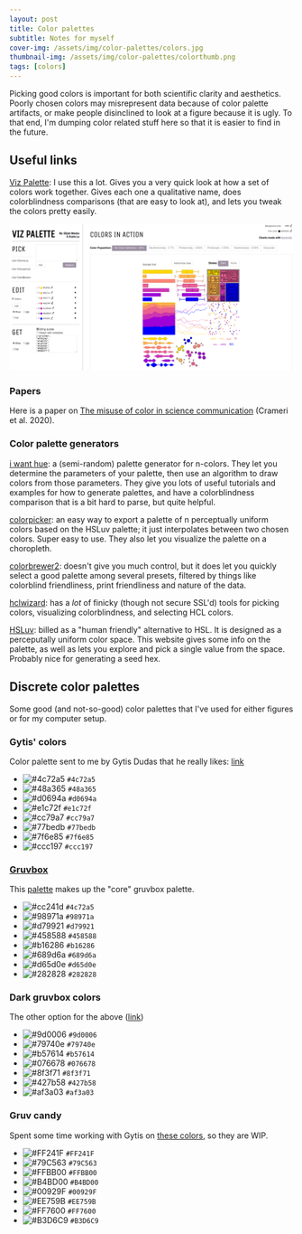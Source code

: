 ```yaml
---
layout: post
title: Color palettes
subtitle: Notes for myself
cover-img: /assets/img/color-palettes/colors.jpg
thumbnail-img: /assets/img/color-palettes/colorthumb.png
tags: [colors]
---
```


Picking good colors is important for both scientific clarity and aesthetics.
Poorly chosen colors may misrepresent data because of color palette artifacts, or make people disinclined to look at a figure because it is ugly.
To that end, I'm dumping color related stuff here so that it is easier to find in the future.

## Useful links

[Viz Palette](https://projects.susielu.com/viz-palette): I use this a lot. Gives you a very quick look at how a set of colors work together. Gives each one a qualitative name, does colorblindness comparisons (that are easy to look at), and lets you tweak the colors pretty easily.

![Viz Palette](/assets/img/color-palettes/viz-palette.png)

### Papers

Here is a paper on [The misuse of color in science communication](https://www.nature.com/articles/s41467-020-19160-7?source=techstories.org) (Crameri et al. 2020).

### Color palette generators

[i want hue](https://medialab.github.io/iwanthue/): a (semi-random) palette generator for n-colors. They let you determine the parameters of your palette, then use an algorithm to draw colors from those parameters. They give you lots of useful tutorials and examples for how to generate palettes, and have a colorblindness comparison that is a bit hard to parse, but quite helpful.

[colorpicker](https://tristen.ca/hcl-picker/#/clh/7/289/520156/EFB8CB): an easy way to export a palette of n perceptually uniform colors based on the HSLuv palette; it just interpolates between two chosen colors. Super easy to use. They also let you visualize the palette on a choropleth.

[colorbrewer2](https://colorbrewer2.org/#type=sequential&scheme=BuGn&n=3): doesn't give you much control, but it does let you quickly select a good palette among several presets, filtered by things like colorblind friendliness, print friendliness and nature of the data.

[hclwizard](https://hclwizard.org/): has a _lot_ of finicky (though not secure SSL'd) tools for picking colors, visualizing colorblindness, and selecting HCL colors.

[HSLuv](https://www.hsluv.org/): billed as a "human friendly" alternative to HSL. It is designed as a perceputally uniform color space. This website gives some info on the palette, as well as lets you explore and pick a single value from the space. Probably nice for generating a seed hex.

## Discrete color palettes

Some good (and not-so-good) color palettes that I've used for either figures or for my computer setup.

### Gytis' colors

Color palette sent to me by Gytis Dudas that he really likes:
[link](https://projects.susielu.com/viz-palette?colors=[%22#4c72a5%22,%22#48a365%22,%22#d0694a%22,%22#e1c72f%22,%22#cc79a7%22,%22#77bedb%22,%22#7f6e85%22,%22#ccc197%22]&backgroundColor=%22white%22&fontColor=%22black%22&mode=%22normal%22)

- ![#4c72a5](https://via.placeholder.com/15/4c72a5/4c72a5.png) `#4c72a5`
- ![#48a365](https://via.placeholder.com/15/48a365/48a365.png) `#48a365`
- ![#d0694a](https://via.placeholder.com/15/d0694a/d0694a.png) `#d0694a`
- ![#e1c72f](https://via.placeholder.com/15/e1c72f/e1c72f.png) `#e1c72f`
- ![#cc79a7](https://via.placeholder.com/15/cc79a7/cc79a7.png) `#cc79a7`
- ![#77bedb](https://via.placeholder.com/15/77bedb/77bedb.png) `#77bedb`
- ![#7f6e85](https://via.placeholder.com/15/7f6e85/7f6e85.png) `#7f6e85`
- ![#ccc197](https://via.placeholder.com/15/ccc197/ccc197.png) `#ccc197`

### [Gruvbox](https://github.com/morhetz/gruvbox)

This [palette](https://projects.susielu.com/viz-palette?colors=[%22#cc241d%22,%22#98971a%22,%22#d79921%22,%22#458588%22,%22#b16286%22,%22#689d6a%22,%22#d65d0e%22,%22#282828%22]&backgroundColor=%22#fbf1c7%22&fontColor=%22#3c3836%22&mode=%22normal%22) makes up the "core" gruvbox palette.

- ![#cc241d](https://via.placeholder.com/15/4c72a5/4c72a5.png) `#4c72a5`
- ![#98971a](https://via.placeholder.com/15/98971a/98971a.png) `#98971a`
- ![#d79921](https://via.placeholder.com/15/d79921/d79921.png) `#d79921`
- ![#458588](https://via.placeholder.com/15/458588/458588.png) `#458588`
- ![#b16286](https://via.placeholder.com/15/b16286/b16286.png) `#b16286`
- ![#689d6a](https://via.placeholder.com/15/689d6a/689d6a.png) `#689d6a`
- ![#d65d0e](https://via.placeholder.com/15/d65d0e/d65d0e.png) `#d65d0e`
- ![#282828](https://via.placeholder.com/15/282828/282828.png) `#282828`

### Dark gruvbox colors

The other option for the above ([link](https://projects.susielu.com/viz-palette?colors=[%22#9d0006%22,%22#79740e%22,%22#b57614%22,%22#076678%22,%22#8f3f71%22,%22#427b58%22,%22#af3a03%22]))

- ![#9d0006](https://via.placeholder.com/15/9d0006/9d0006.png) `#9d0006`
- ![#79740e](https://via.placeholder.com/15/79740e/79740e.png) `#79740e`
- ![#b57614](https://via.placeholder.com/15/b57614/b57614.png) `#b57614`
- ![#076678](https://via.placeholder.com/15/076678/076678.png) `#076678`
- ![#8f3f71](https://via.placeholder.com/15/8f3f71/8f3f71.png) `#8f3f71`
- ![#427b58](https://via.placeholder.com/15/427b58/427b58.png) `#427b58`
- ![#af3a03](https://via.placeholder.com/15/af3a03/af3a03.png) `#af3a03`

### Gruv candy

Spent some time working with Gytis on [these colors](https://projects.susielu.com/viz-palette?colors=[%22#ff241f%22,%22#79c563%22,%22#ffbb00%22,%22#b4bd00%22,%22#00929f%22,%22#ee759b%22,%22#ff7600%22,%22#b3d6c9%22]&backgroundColor=%22#ffffff%22&fontColor=%22#3c3836%22&mode=%22normal%22), so they are WIP.

- ![#FF241F](https://via.placeholder.com/15/FF241F/FF241F.png) `#FF241F`
- ![#79C563](https://via.placeholder.com/15/79C563/79C563.png) `#79C563`
- ![#FFBB00](https://via.placeholder.com/15/FFBB00/FFBB00.png) `#FFBB00`
- ![#B4BD00](https://via.placeholder.com/15/B4BD00/B4BD00.png) `#B4BD00`
- ![#00929F](https://via.placeholder.com/15/00929F/00929F.png) `#00929F`
- ![#EE759B](https://via.placeholder.com/15/EE759B/EE759B.png) `#EE759B`
- ![#FF7600](https://via.placeholder.com/15/FF7600/FF7600.png) `#FF7600`
- ![#B3D6C9](https://via.placeholder.com/15/B3D6C9/B3D6C9.png) `#B3D6C9`

